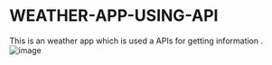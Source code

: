 # WEATHER-APP-USING-API
This is an weather app which is used a APIs for getting information .
![image](https://github.com/rajendraxettri/WEATHER-APP-USING-API/assets/143806308/624b611b-54f4-4ebb-96a2-ccc6975014b0)
